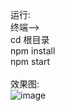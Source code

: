 运行: <br/>
终端--> <br/>
cd 根目录 <br/>
npm install <br/>
npm start <br/>
<br/>
效果图:<br/>
 ![image](https://github.com/pheromone/react-accounts/blob/master/react-accounts-result.gif) <br/>
